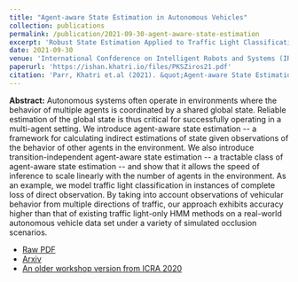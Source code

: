 ```yaml
---
title: "Agent-aware State Estimation in Autonomous Vehicles"
collection: publications
permalink: /publication/2021-09-30-agent-aware-state-estimation
excerpt: 'Robust State Estimation Applied to Traffic Light Classification'
date: 2021-09-30
venue: 'International Confderence on Intelligent Robots and Systems (IROS)'
paperurl: 'https://ishan.khatri.io/files/PKSZiros21.pdf'
citation: 'Parr, Khatri et.al (2021). &quot;Agent-aware State Estimation in Autonomous Vehicles&quot; <i>Proceedings of IROS 2021</i>.'
---
```

**Abstract:** Autonomous systems often operate in environments where the behavior of multiple agents is coordinated by a shared global state. Reliable estimation of the global state is thus critical for successfully operating in a multi-agent setting. We introduce agent-aware state estimation -- a framework for calculating indirect estimations of state given observations of the behavior of other agents in the environment. We also introduce transition-independent agent-aware state estimation -- a tractable class of agent-aware state estimation -- and show that it allows the speed of inference to scale linearly with the number of agents in the environment. As an example, we model traffic light classification in instances of complete loss of direct observation. By taking into account observations of vehicular behavior from multiple directions of traffic, our approach exhibits accuracy higher than that of existing traffic light-only HMM methods on a real-world autonomous vehicle data set under a variety of simulated occlusion scenarios.

- [Raw PDF](https://ishan.khatri.io/files/PKSZiros21.pdf)
- [Arxiv](https://arxiv.org/abs/2108.00366)
- [An older workshop version from ICRA 2020](https://ishan.khatri.io/files/PKSZseudw20_CR.pdf)
